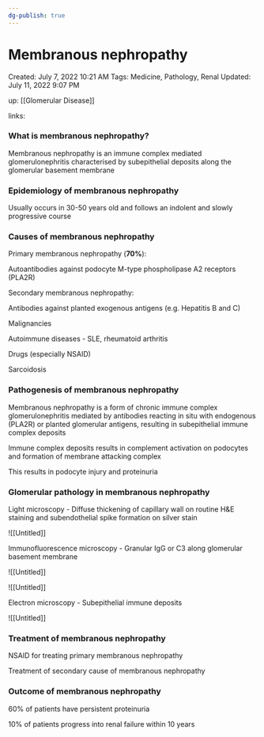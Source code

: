```yaml
---
dg-publish: true
---
```


# Membranous nephropathy

Created: July 7, 2022 10:21 AM
Tags: Medicine, Pathology, Renal
Updated: July 11, 2022 9:07 PM

up: [[Glomerular Disease]] 

links:

### **What is membranous nephropathy?**

Membranous nephropathy is an immune complex mediated glomerulonephritis characterised by subepithelial deposits along the glomerular basement membrane

### **Epidemiology of membranous nephropathy**

Usually occurs in 30-50 years old and follows an indolent and slowly progressive course

### **Causes of membranous nephropathy**

Primary membranous nephropathy (**70%**):

Autoantibodies against podocyte M-type phospholipase A2 receptors (PLA2R)

Secondary membranous nephropathy:

Antibodies against planted exogenous antigens (e.g. Hepatitis B and C)

Malignancies

Autoimmune diseases - SLE, rheumatoid arthritis

Drugs (especially NSAID)

Sarcoidosis

### **Pathogenesis of membranous nephropathy**

Membranous nephropathy is a form of chronic immune complex glomerulonephritis mediated by antibodies reacting in situ with endogenous (PLA2R) or planted glomerular antigens, resulting in subepithelial immune complex deposits

Immune complex deposits results in complement activation on podocytes and formation of membrane attacking complex

This results in podocyte injury and proteinuria

### **Glomerular pathology in membranous nephropathy**

Light microscopy - Diffuse thickening of capillary wall on routine H&E staining and subendothelial spike formation on silver stain

![[Untitled]]

Immunofluorescence microscopy - Granular IgG or C3 along glomerular basement membrane

![[Untitled]]

![[Untitled]]

Electron microscopy - Subepithelial immune deposits

![[Untitled]]

### **Treatment of membranous nephropathy**

NSAID for treating primary membranous nephropathy

Treatment of secondary cause of membranous nephropathy

### **Outcome of membranous nephropathy**

60% of patients have persistent proteinuria

10% of patients progress into renal failure within 10 years